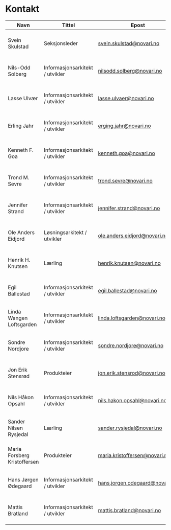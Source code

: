 # Kontakt

| Navn                          | Tittel                          | Epost                          | Mobil       |
|-------------------------------|---------------------------------|--------------------------------|-------------|
| Svein Skulstad                | Seksjonsleder                   | svein.skulstad@novari.no       | 41 47 00 15 |
| Nils-Odd Solberg              | Informasjonsarkitekt / utvikler | nilsodd.solberg@novari.no      | 92 86 44 67 |
| Lasse Ulvær                   | Informasjonsarkitekt / utvikler | lasse.ulvaer@novari.no         | 48 03 58 71 |
| Erling Jahr                   | Informasjonsarkitekt / utvikler | erging.jahr@novari.no          | 41 35 52 62 |
| Kenneth F. Goa                | Informasjonsarkitekt / utvikler | kenneth.goa@novari.no          | 92 04 35 42 |
| Trond M. Sevre                | Informasjonsarkitekt / utvikler | trond.sevre@novari.no          | 98 45 10 20 |
| Jennifer Strand               | Informasjonsarkitekt / utvikler | jennifer.strand@novari.no      | 98 09 86 80 |
| Ole Anders Eidjord            | Løsningsarkitekt / utvikler     | ole.anders.eidjord@novari.no   | 95 97 29 25 |
| Henrik H. Knutsen             | Lærling                         | henrik.knutsen@novari.no       | 45 37 15 85 |
| Egil Ballestad                | Informasjonsarkitekt / utvikler | egil.ballestad@novari.no       | 41 41 38 36 |
| Linda Wangen Loftsgarden      | Informasjonsarkitekt / utvikler | linda.loftsgarden@novari.no    | 90 98 93 33 |
| Sondre Nordjore               | Informasjonsarkitekt / utvikler | sondre.nordjore@novari.no      | 40 20 50 66 |
| Jon Erik Stensrød             | Produkteier                     | jon.erik.stensrod@novari.no    | 91 19 19 15 |
| Nils Håkon Opsahl             | Informasjonsarkitekt / utvikler | nils.hakon.opsahl@novari.no    | 99 44 82 37 |
| Sander Nilsen Rysjedal        | Lærling                         | sander.rysjedal@novari.no      | 93 69 89 96 |
| Maria Forsberg Kristoffersen  | Produkteier                     | maria.kristoffersen@novari.no  | 98 08 85 89 |
| Hans Jørgen Ødegaard          | Informasjonsarkitekt / utvikler | hans.jorgen.odegaard@novari.no | 41 17 75 45 |
| Mattis Bratland               | Informasjonsarkitekt / utvikler | mattis.bratland@novari.no      | 95 97 42 85 |
